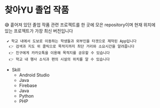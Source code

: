 # 찾아YU 졸업 작품

😅 흩어져 있던 졸업 작품 관련 프로젝트를 한 곳에 모은 repository이며 현재 위치에 있는 프로젝트가 가장 최신 버전입니다

```
 ✔️ 학교 내에서 도보로 이동하는 학생들과 외부인을 타겟으로 제작된 App입니다
  👉 검색과 지도 위 클릭으로 목적지까지 최단 거리와 소요시간을 알려줍니다
  👉 친구에게 카카오톡을 이용해 목적지를 공유할 수 있습니다
  👉 학교 내 행사 소식과 편의 시설의 위치를 알 수 있습니다
```

* Skill
  * Android Studio
  * Java
  * Firebase
  * Java
  * Python
  * PHP
